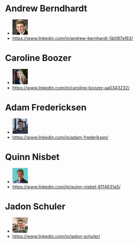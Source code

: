 # Andrew Berndhardt
- <img src="/Documentation/branding/andrew.png" width="50" height="50">
- https://www.linkedin.com/in/andrew-bernhardt-5b087a163/

# Caroline Boozer
- <img src="/Documentation/branding/caroline.png" width="50" height="50">
- https://www.linkedin.com/in/caroline-boozer-aa0343232/

# Adam Fredericksen
- <img src="/Documentation/branding/adam.png" width="50" height="50">
- https://www.linkedin.com/in/adam-frederiksen/

# Quinn Nisbet
- <img src="/Documentation/branding/quinn.png" width="50" height="50">
- https://www.linkedin.com/in/quinn-nisbet-8114631a5/

# Jadon Schuler
- <img src="/Documentation/branding/jadon.png" width="50" height="50"> 
- https://www.linkedin.com/in/jadon-schuler/
